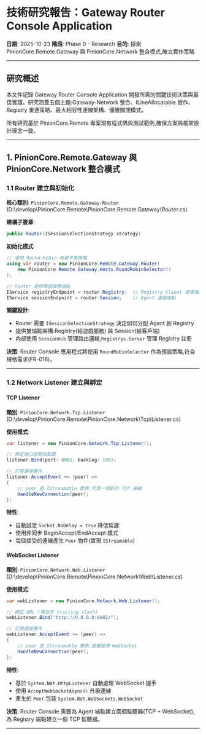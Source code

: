 # 技術研究報告：Gateway Router Console Application

**日期**: 2025-10-23
**階段**: Phase 0 - Research
**目的**: 探索 PinionCore.Remote.Gateway 與 PinionCore.Network 整合模式,確立實作策略

---

## 研究概述

本文件記錄 Gateway Router Console Application 開發所需的關鍵技術決策與最佳實踐。研究涵蓋五個主題:Gateway-Network 整合、ILineAllocatable 實作、Registry 重連策略、最大相容性連線架構、優雅關閉模式。

所有研究基於 PinionCore.Remote 專案現有程式碼與測試範例,確保方案與框架設計理念一致。

---

## 1. PinionCore.Remote.Gateway 與 PinionCore.Network 整合模式

### 1.1 Router 建立與初始化

**核心類別**: `PinionCore.Remote.Gateway.Router` (D:\develop\PinionCore.Remote\PinionCore.Remote.Gateway\Router.cs)

**建構子簽章**:
```csharp
public Router(ISessionSelectionStrategy strategy)
```

**初始化模式**:
```csharp
// 使用 Round-Robin 負載平衡策略
using var router = new PinionCore.Remote.Gateway.Router(
    new PinionCore.Remote.Gateway.Hosts.RoundRobinSelector()
);

// Router 提供兩個服務端點
IService registryEndpoint = router.Registry;  // Registry Client 連接端點
IService sessionEndpoint = router.Session;    // Agent 連接端點
```

**關鍵設計**:
- Router 需要 `ISessionSelectionStrategy` 決定如何分配 Agent 到 Registry
- 提供雙端點架構:Registry(給遊戲服務) 與 Session(給客戶端)
- 內部使用 `SessionHub` 管理路由邏輯,`Registrys.Server` 管理 Registry 註冊

**決策**: Router Console 應用程式將使用 `RoundRobinSelector` 作為預設策略,符合規格需求(FR-016)。

---

### 1.2 Network Listener 建立與綁定

#### TCP Listener

**類別**: `PinionCore.Network.Tcp.Listener` (D:\develop\PinionCore.Remote\PinionCore.Network\Tcp\Listener.cs)

**使用模式**:
```csharp
var listener = new PinionCore.Network.Tcp.Listener();

// 綁定端口並開始監聽
listener.Bind(port: 8001, backlog: 100);

// 訂閱連線事件
listener.AcceptEvent += (peer) =>
{
    // peer 是 IStreamable 實例,代表一個新的 TCP 連線
    HandleNewConnection(peer);
};
```

**特性**:
- 自動設定 `Socket.NoDelay = true` 降低延遲
- 使用非同步 BeginAccept/EndAccept 模式
- 每個接受的連線產生 `Peer` 物件(實現 `IStreamable`)

#### WebSocket Listener

**類別**: `PinionCore.Network.Web.Listener` (D:\develop\PinionCore.Remote\PinionCore.Network\Web\Listener.cs)

**使用模式**:
```csharp
var webListener = new PinionCore.Network.Web.Listener();

// 綁定 URL (需包含 trailing slash)
webListener.Bind("http://0.0.0.0:8002/");

// 訂閱連線事件
webListener.AcceptEvent += (peer) =>
{
    // peer 是 IStreamable 實例,底層使用 WebSocket
    HandleNewConnection(peer);
};
```

**特性**:
- 基於 `System.Net.HttpListener` 自動處理 WebSocket 握手
- 使用 `AcceptWebSocketAsync()` 升級連線
- 產生的 `Peer` 包裝 `System.Net.WebSockets.WebSocket`

**決策**: Router Console 需要為 Agent 端點建立兩個監聽器(TCP + WebSocket),為 Registry 端點建立一個 TCP 監聽器。

---

